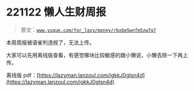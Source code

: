 # 221122 懒人生财周报

> 原文：[`www.yuque.com/for_lazy/money/rbxbe5wnfm5zw7g7`](https://www.yuque.com/for_lazy/money/rbxbe5wnfm5zw7g7)



本周周报被语雀判违规了，无法上传。 

大家可以先用离线版查看，有感觉哪块比较敏感的跟小懒说，小懒去除一下再上传。 

离线版 pdf：[https://lazyman.lanzoul.com/igkkJ0glsn4d](https://lazyman.lanzoul.com/igkkJ0glsn4d)